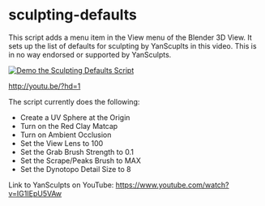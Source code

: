 # sculpting-defaults

This script adds a menu item in the View menu of the Blender 3D View. It sets up the list of defaults for sculpting by YanScuplts in this video. This is in no way endorsed or supported by YanSculpts.

[![Demo the Sculpting Defaults Script](https://img.youtube.com/vi/p-PFfIaAjBk/0.jpg)](https://www.youtube.com/watch?v=p-PFfIaAjBk)


http://youtu.be/?hd=1


The script currently does the following:
* Create a UV Sphere at the Origin
* Turn on the Red Clay Matcap
* Turn on Ambient Occlusion
* Set the View Lens to 100
* Set the Grab Brush Strength to 0.1
* Set the Scrape/Peaks Brush to MAX
* Set the Dynotopo Detail Size to 8


Link to YanSculpts on YouTube: https://www.youtube.com/watch?v=IG1IEpU5VAw
